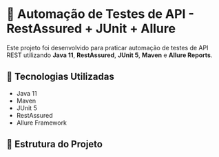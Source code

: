 # 🧪 Automação de Testes de API - RestAssured + JUnit + Allure

Este projeto foi desenvolvido para praticar automação de testes de API REST utilizando **Java 11**, **RestAssured**, **JUnit 5**, **Maven** e **Allure Reports**.

## 🚀 Tecnologias Utilizadas
- Java 11  
- Maven  
- JUnit 5  
- RestAssured  
- Allure Framework  

## 🧩 Estrutura do Projeto
